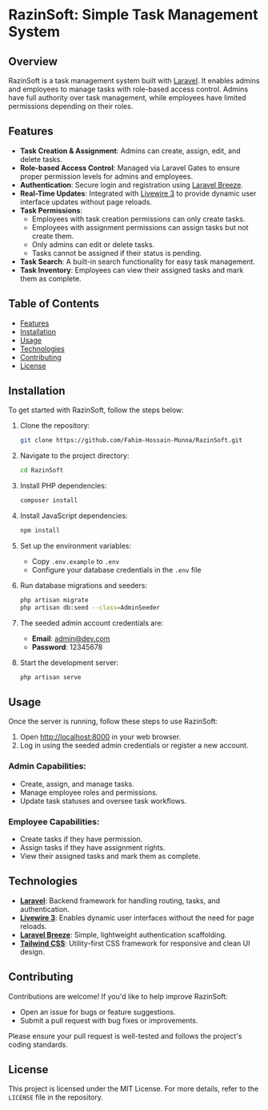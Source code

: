 # RazinSoft: Simple Task Management System

## Overview

RazinSoft is a task management system built with [Laravel](https://laravel.com/). It enables admins and employees to manage tasks with role-based access control. Admins have full authority over task management, while employees have limited permissions depending on their roles.

## Features

- **Task Creation & Assignment**: Admins can create, assign, edit, and delete tasks.
- **Role-based Access Control**: Managed via Laravel Gates to ensure proper permission levels for admins and employees.
- **Authentication**: Secure login and registration using [Laravel Breeze](https://laravel.com/docs/8.x/starter-kits#laravel-breeze).
- **Real-Time Updates**: Integrated with [Livewire 3](https://laravel-livewire.com/docs/3.x) to provide dynamic user interface updates without page reloads.
- **Task Permissions**:
  - Employees with task creation permissions can only create tasks.
  - Employees with assignment permissions can assign tasks but not create them.
  - Only admins can edit or delete tasks.
  - Tasks cannot be assigned if their status is pending.
- **Task Search**: A built-in search functionality for easy task management.
- **Task Inventory**: Employees can view their assigned tasks and mark them as complete.

## Table of Contents

- [Features](#features)
- [Installation](#installation)
- [Usage](#usage)
- [Technologies](#technologies)
- [Contributing](#contributing)
- [License](#license)

## Installation

To get started with RazinSoft, follow the steps below:

1. Clone the repository:
    ```bash
    git clone https://github.com/Fahim-Hossain-Munna/RazinSoft.git
    ```

2. Navigate to the project directory:
    ```bash
    cd RazinSoft
    ```

3. Install PHP dependencies:
    ```bash
    composer install
    ```

4. Install JavaScript dependencies:
    ```bash
    npm install
    ```

5. Set up the environment variables:
    - Copy `.env.example` to `.env`
    - Configure your database credentials in the `.env` file

6. Run database migrations and seeders:
    ```bash
    php artisan migrate
    php artisan db:seed --class=AdminSeeder
    ```

7. The seeded admin account credentials are:
    - **Email**: admin@dev.com
    - **Password**: 12345678

8. Start the development server:
    ```bash
    php artisan serve
    ```

## Usage

Once the server is running, follow these steps to use RazinSoft:

1. Open [http://localhost:8000](http://localhost:8000) in your web browser.
2. Log in using the seeded admin credentials or register a new account.
   
### Admin Capabilities:
- Create, assign, and manage tasks.
- Manage employee roles and permissions.
- Update task statuses and oversee task workflows.

### Employee Capabilities:
- Create tasks if they have permission.
- Assign tasks if they have assignment rights.
- View their assigned tasks and mark them as complete.

## Technologies

- **[Laravel](https://laravel.com/)**: Backend framework for handling routing, tasks, and authentication.
- **[Livewire 3](https://laravel-livewire.com/docs/3.x)**: Enables dynamic user interfaces without the need for page reloads.
- **[Laravel Breeze](https://laravel.com/docs/8.x/starter-kits#laravel-breeze)**: Simple, lightweight authentication scaffolding.
- **[Tailwind CSS](https://tailwindcss.com/)**: Utility-first CSS framework for responsive and clean UI design.

## Contributing

Contributions are welcome! If you'd like to help improve RazinSoft:

- Open an issue for bugs or feature suggestions.
- Submit a pull request with bug fixes or improvements.

Please ensure your pull request is well-tested and follows the project's coding standards.

## License

This project is licensed under the MIT License. For more details, refer to the `LICENSE` file in the repository.

